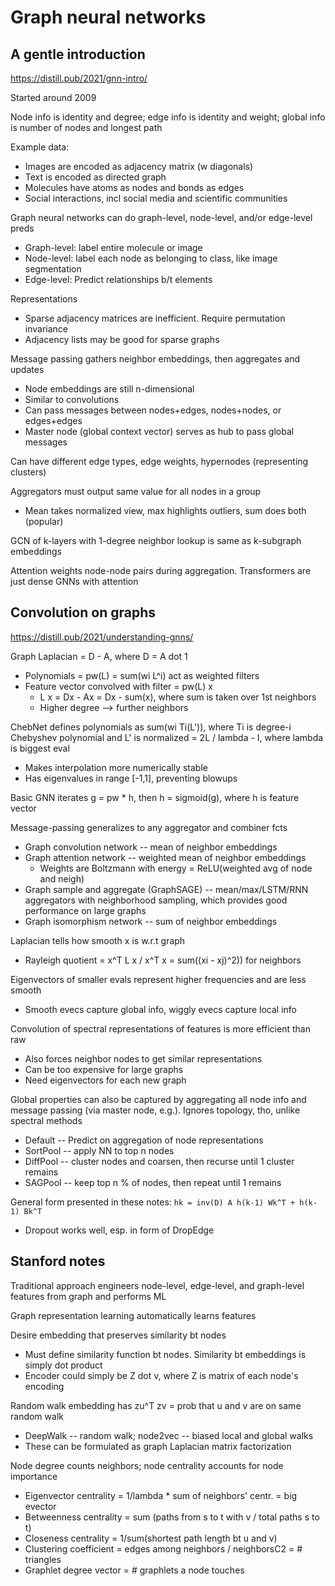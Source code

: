 # Graph neural networks

## A gentle introduction

https://distill.pub/2021/gnn-intro/

Started around 2009

Node info is identity and degree; edge info is identity and weight; global info
is number of nodes and longest path

Example data:
  * Images are encoded as adjacency matrix (w diagonals)
  * Text is encoded as directed graph
  * Molecules have atoms as nodes and bonds as edges
  * Social interactions, incl social media and scientific communities

Graph neural networks can do graph-level, node-level, and/or edge-level preds
  * Graph-level: label entire molecule or image
  * Node-level: label each node as belonging to class, like image segmentation
  * Edge-level: Predict relationships b/t elements

Representations
  * Sparse adjacency matrices are inefficient. Require permutation invariance
  * Adjacency lists may be good for sparse graphs

Message passing gathers neighbor embeddings, then aggregates and updates
  * Node embeddings are still n-dimensional
  * Similar to convolutions
  * Can pass messages between nodes+edges, nodes+nodes, or edges+edges
  * Master node (global context vector) serves as hub to pass global messages

Can have different edge types, edge weights, hypernodes (representing clusters)

Aggregators must output same value for all nodes in a group
  * Mean takes normalized view, max highlights outliers, sum does both (popular)

GCN of k-layers with 1-degree neighbor lookup is same as k-subgraph embeddings

Attention weights node-node pairs during aggregation. Transformers are just
dense GNNs with attention

## Convolution on graphs

https://distill.pub/2021/understanding-gnns/

Graph Laplacian = D - A, where D = A dot 1
  * Polynomials = pw(L) = sum(wi L^i) act as weighted filters
  * Feature vector convolved with filter = pw(L) x
    * L x = Dx - Ax = Dx - sum(x), where sum is taken over 1st neighbors
    * Higher degree --> further neighbors

ChebNet defines polynomials as sum(wi Ti(L')), where Ti is degree-i Chebyshev
polynomial and L' is normalized = 2L / lambda - I, where lambda is biggest eval
  * Makes interpolation more numerically stable
  * Has eigenvalues in range [-1,1], preventing blowups

Basic GNN iterates g = pw * h, then h = sigmoid(g), where h is feature vector

Message-passing generalizes to any aggregator and combiner fcts
  * Graph convolution network -- mean of neighbor embeddings
  * Graph attention network -- weighted mean of neighbor embeddings
    * Weights are Boltzmann with energy = ReLU(weighted avg of node and neigh)
  * Graph sample and aggregate (GraphSAGE) -- mean/max/LSTM/RNN aggregators with
    neighborhood sampling, which provides good performance on large graphs
  * Graph isomorphism network -- sum of neighbor embeddings

Laplacian tells how smooth x is w.r.t graph
  * Rayleigh quotient = x^T L x / x^T x = sum((xi - xj)^2)) for neighbors

Eigenvectors of smaller evals represent higher frequencies and are less smooth
  * Smooth evecs capture global info, wiggly evecs capture local info

Convolution of spectral representations of features is more efficient than raw
  * Also forces neighbor nodes to get similar representations
  * Can be too expensive for large graphs
  * Need eigenvectors for each new graph

Global properties can also be captured by aggregating all node info and message
passing (via master node, e.g.). Ignores topology, tho, unlike spectral methods
  * Default -- Predict on aggregation of node representations
  * SortPool -- apply NN to top n nodes
  * DiffPool -- cluster nodes and coarsen, then recurse until 1 cluster remains
  * SAGPool -- keep top n % of nodes, then repeat until 1 remains

General form presented in these notes: `hk = inv(D) A h(k-1) Wk^T + h(k-1) Bk^T`
  * Dropout works well, esp. in form of DropEdge
 
## Stanford notes

Traditional approach engineers node-level, edge-level, and graph-level features
from graph and performs ML

Graph representation learning automatically learns features

Desire embedding that preserves similarity bt nodes
  * Must define similarity function bt nodes. Similarity bt embeddings is simply
    dot product
  * Encoder could simply be Z dot v, where Z is matrix of each node's encoding

Random walk embedding has zu^T zv = prob that u and v are on same random walk
  * DeepWalk -- random walk; node2vec -- biased local and global walks
  * These can be formulated as graph Laplacian matrix factorization

Node degree counts neighbors; node centrality accounts for node importance
  * Eigenvector centrality = 1/lambda * sum of neighbors' centr.  = big evector
  * Betweenness centrality = sum (paths from s to t with v / total paths s to t)
  * Closeness centrality = 1/sum(shortest path length bt u and v)
  * Clustering coefficient = edges among neighbors / neighborsC2 = # triangles
  * Graphlet degree vector = # graphlets a node touches
